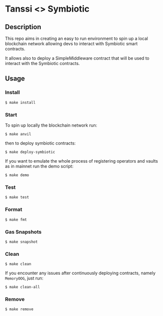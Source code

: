 # Tanssi <> Symbiotic

## Description

This repo aims in creating an easy to run environment to spin up a local blockchain network allowing devs to interact with Symbiotic smart contracts.

It allows also to deploy a SimpleMiddleware contract that will be used to interact with the Symbiotic contracts.

## Usage

### Install

```shell
$ make install
```

### Start

To spin up locally the blockchain network run:

```shell
$ make anvil
```

then to deploy symbiotic contracts:

```shell
$ make deploy-symbiotic
```

If you want to emulate the whole process of registering operators and vaults as in mainnet run the demo script:

```shell
$ make demo
```

### Test

```shell
$ make test
```

### Format

```shell
$ make fmt
```

### Gas Snapshots

```shell
$ make snapshot
```

### Clean

```shell
$ make clean
```

If you encounter any issues after continuously deploying contracts, namely `MemoryOOG`, just run:

```shell
$ make clean-all
```

### Remove

```shell
$ make remove
```
